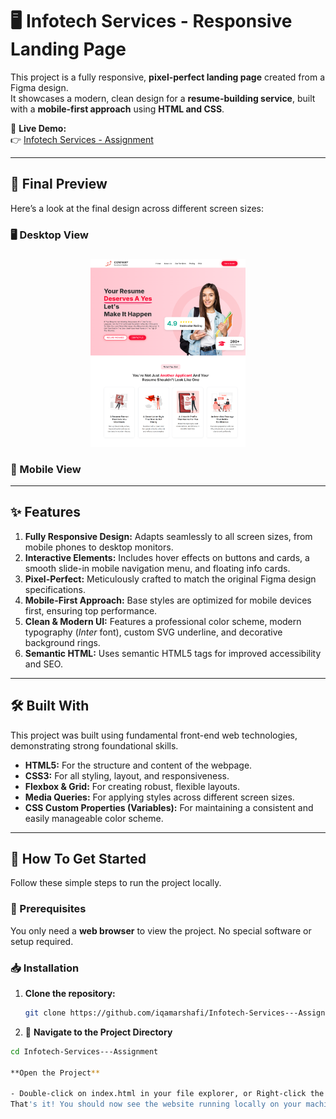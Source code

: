 # 🖥️ Infotech Services - Responsive Landing Page

This project is a fully responsive, **pixel-perfect landing page** created from a Figma design.  
It showcases a modern, clean design for a **resume-building service**, built with a **mobile-first approach** using **HTML and CSS**.

🎯 **Live Demo:**  
👉 [Infotech Services - Assignment](https://iqamarshafi.github.io/Infotech-Services---Assignment/)

---

## 📸 Final Preview

Here’s a look at the final design across different screen sizes:

### 🖥️ Desktop View 
###

<div align="center">
  <img src="preview image/desktop preview.png" height="300" alt="IMDB Dashboard gif" />
</div>

###

### 📱 Mobile View  

---

## ✨ Features

1. **Fully Responsive Design:** Adapts seamlessly to all screen sizes, from mobile phones to desktop monitors.  
2. **Interactive Elements:** Includes hover effects on buttons and cards, a smooth slide-in mobile navigation menu, and floating info cards.  
3. **Pixel-Perfect:** Meticulously crafted to match the original Figma design specifications.  
4. **Mobile-First Approach:** Base styles are optimized for mobile devices first, ensuring top performance.  
5. **Clean & Modern UI:** Features a professional color scheme, modern typography (*Inter* font), custom SVG underline, and decorative background rings.  
6. **Semantic HTML:** Uses semantic HTML5 tags for improved accessibility and SEO.

---

## 🛠️ Built With

This project was built using fundamental front-end web technologies, demonstrating strong foundational skills.

- **HTML5:** For the structure and content of the webpage.  
- **CSS3:** For all styling, layout, and responsiveness.  
- **Flexbox & Grid:** For creating robust, flexible layouts.  
- **Media Queries:** For applying styles across different screen sizes.  
- **CSS Custom Properties (Variables):** For maintaining a consistent and easily manageable color scheme.

---

## 🚀 How To Get Started

Follow these simple steps to run the project locally.

### 🔧 Prerequisites
You only need a **web browser** to view the project. No special software or setup required.

### 📥 Installation

1. **Clone the repository:**
   ```bash
   git clone https://github.com/iqamarshafi/Infotech-Services---Assignment.git
2. 📂 **Navigate to the Project Directory**

```bash
cd Infotech-Services---Assignment

**Open the Project**

- Double-click on index.html in your file explorer, or Right-click the file and select “Open with” → your preferred browser
That's it! You should now see the website running locally on your machine.
